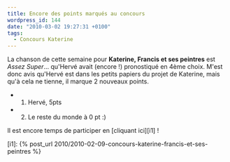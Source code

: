 ```yaml
---
title: Encore des points marqués au concours
wordpress_id: 144
date: "2010-03-02 19:27:31 +0100"
tags:
  - Concours Katerine
---
```


La chanson de cette semaine pour **Katerine, Francis et ses peintres** est
_Assez Super_… qu'Hervé avait (encore !) pronostiqué en 4ème choix. M'est donc
avis qu'Hervé est dans les petits papiers du projet de Katerine, mais qu'à cela
ne tienne, il marque 2 nouveaux points.

- 1. Hervé, 5pts
- 2. Le reste du monde à 0 pt :)

Il est encore temps de participer en [cliquant ici][i1] !

[i1]: {% post_url 2010/2010-02-09-concours-katerine-francis-et-ses-peintres %}
